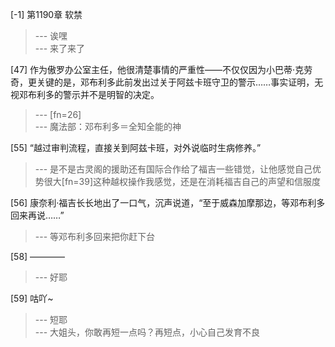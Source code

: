 
[-1] 第1190章 软禁
>--- 诶嘿<br>
>--- 来了来了<br>

[47] 作为傲罗办公室主任，他很清楚事情的严重性——不仅仅因为小巴蒂·克劳奇，更关键的是，邓布利多此前发出过关于阿兹卡班守卫的警示……事实证明，无视邓布利多的警示并不是明智的决定。
>--- [fn=26]<br>
>--- 魔法部：邓布利多＝全知全能的神<br>

[55] “越过审判流程，直接关到阿兹卡班，对外说临时生病修养。”
>--- 是不是古灵阁的援助还有国际合作给了福吉一些错觉，让他感觉自己优势很大[fn=39]这种越权操作我感觉，还是在消耗福吉自己的声望和信服度<br>

[56] 康奈利·福吉长长地出了一口气，沉声说道，“至于威森加摩那边，等邓布利多回来再说……”
>--- 等邓布利多回来把你赶下台<br>

[58] ————
>--- 好耶<br>

[59] 咕吖~
>--- 短耶<br>
>--- 大姐头，你敢再短一点吗？再短点，小心自己发育不良<br>
